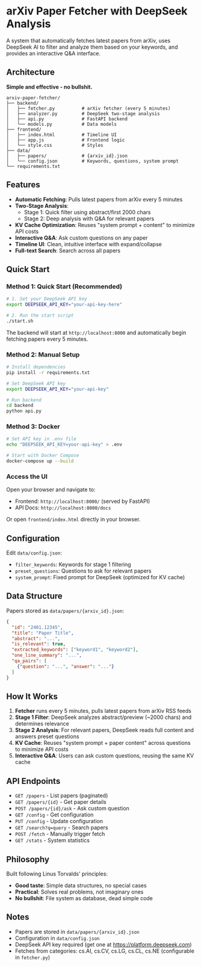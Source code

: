 # arXiv Paper Fetcher with DeepSeek Analysis

A system that automatically fetches latest papers from arXiv, uses DeepSeek AI to filter and analyze them based on your keywords, and provides an interactive Q&A interface.

## Architecture

**Simple and effective - no bullshit.**

```
arxiv-paper-fetcher/
├── backend/
│   ├── fetcher.py          # arXiv fetcher (every 5 minutes)
│   ├── analyzer.py         # DeepSeek two-stage analysis
│   ├── api.py              # FastAPI backend
│   └── models.py           # Data models
├── frontend/              
│   ├── index.html          # Timeline UI
│   ├── app.js              # Frontend logic
│   └── style.css           # Styles
├── data/
│   ├── papers/             # {arxiv_id}.json
│   └── config.json         # Keywords, questions, system prompt
└── requirements.txt
```

## Features

- **Automatic Fetching**: Pulls latest papers from arXiv every 5 minutes
- **Two-Stage Analysis**:
  - Stage 1: Quick filter using abstract/first 2000 chars
  - Stage 2: Deep analysis with Q&A for relevant papers
- **KV Cache Optimization**: Reuses "system prompt + content" to minimize API costs
- **Interactive Q&A**: Ask custom questions on any paper
- **Timeline UI**: Clean, intuitive interface with expand/collapse
- **Full-text Search**: Search across all papers

## Quick Start

### Method 1: Quick Start (Recommended)

```bash
# 1. Set your DeepSeek API key
export DEEPSEEK_API_KEY="your-api-key-here"

# 2. Run the start script
./start.sh
```

The backend will start at `http://localhost:8000` and automatically begin fetching papers every 5 minutes.

### Method 2: Manual Setup

```bash
# Install dependencies
pip install -r requirements.txt

# Set DeepSeek API key
export DEEPSEEK_API_KEY="your-api-key"

# Run backend
cd backend
python api.py
```

### Method 3: Docker

```bash
# Set API key in .env file
echo "DEEPSEEK_API_KEY=your-api-key" > .env

# Start with Docker Compose
docker-compose up --build
```

### Access the UI

Open your browser and navigate to:
- Frontend: `http://localhost:8000/` (served by FastAPI)
- API Docs: `http://localhost:8000/docs`

Or open `frontend/index.html` directly in your browser.

## Configuration

Edit `data/config.json`:
- `filter_keywords`: Keywords for stage 1 filtering
- `preset_questions`: Questions to ask for relevant papers
- `system_prompt`: Fixed prompt for DeepSeek (optimized for KV cache)

## Data Structure

Papers stored as `data/papers/{arxiv_id}.json`:
```json
{
  "id": "2401.12345",
  "title": "Paper Title",
  "abstract": "...",
  "is_relevant": true,
  "extracted_keywords": ["keyword1", "keyword2"],
  "one_line_summary": "...",
  "qa_pairs": [
    {"question": "...", "answer": "..."}
  ]
}
```

## How It Works

1. **Fetcher** runs every 5 minutes, pulls latest papers from arXiv RSS feeds
2. **Stage 1 Filter**: DeepSeek analyzes abstract/preview (~2000 chars) and determines relevance
3. **Stage 2 Analysis**: For relevant papers, DeepSeek reads full content and answers preset questions
4. **KV Cache**: Reuses "system prompt + paper content" across questions to minimize API costs
5. **Interactive Q&A**: Users can ask custom questions, reusing the same KV cache

## API Endpoints

- `GET /papers` - List papers (paginated)
- `GET /papers/{id}` - Get paper details
- `POST /papers/{id}/ask` - Ask custom question
- `GET /config` - Get configuration
- `PUT /config` - Update configuration
- `GET /search?q=query` - Search papers
- `POST /fetch` - Manually trigger fetch
- `GET /stats` - System statistics

## Philosophy

Built following Linus Torvalds' principles:
- **Good taste**: Simple data structures, no special cases
- **Practical**: Solves real problems, not imaginary ones
- **No bullshit**: File system as database, dead simple code

## Notes

- Papers are stored in `data/papers/{arxiv_id}.json`
- Configuration in `data/config.json`
- DeepSeek API key required (get one at https://platform.deepseek.com)
- Fetches from categories: cs.AI, cs.CV, cs.LG, cs.CL, cs.NE (configurable in `fetcher.py`)

